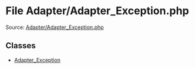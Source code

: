 File Adapter/Adapter_Exception.php
=========

Source: [Adapter/Adapter_Exception.php](https://github.com/PrestaShop/PrestaShop/blob/1.6.1.2/Adapter/Adapter_Exception.php)


Classes
-------

* [Adapter_Exception](class.Adapter_Exception.md)

